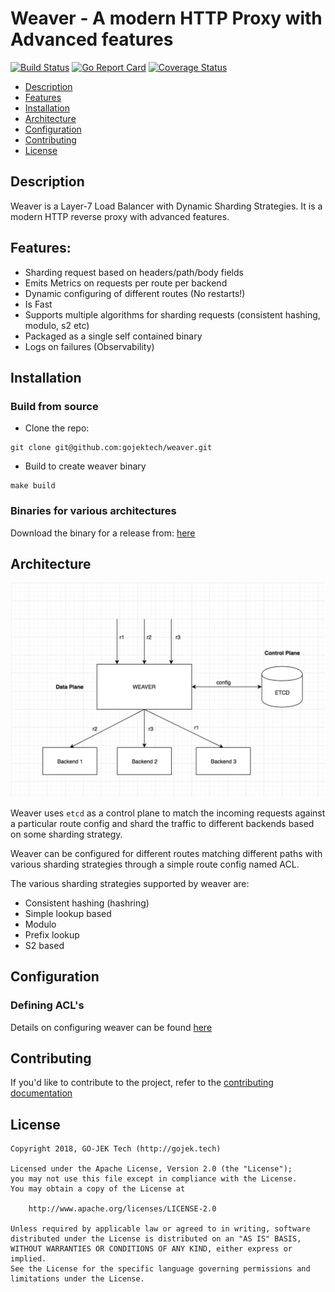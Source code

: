 # Weaver - A modern HTTP Proxy with Advanced features

<a href="https://travis-ci.org/gojektech/weaver"><img src="https://travis-ci.org/gojektech/weaver.svg?branch=master" alt="Build Status"></img></a> [![Go Report Card](https://goreportcard.com/badge/github.com/gojekfarm/weaver)](https://goreportcard.com/report/github.com/gojekfarm/weaver)
[![Coverage Status](https://coveralls.io/repos/github/gojektech/weaver/badge.svg?branch=master)](https://coveralls.io/github/gojektech/weaver?branch=master)

* [Description](#description)
* [Features](#features)
* [Installation](#installation)
* [Architecture](#architecture)
* [Configuration](#configuration)
* [Contributing](#contributing)
* [License](#license)

## Description
Weaver is a Layer-7 Load Balancer with Dynamic Sharding Strategies. 
It is a modern HTTP reverse proxy with advanced features.

## Features:

- Sharding request based on headers/path/body fields
- Emits Metrics on requests per route per backend
- Dynamic configuring of different routes (No restarts!)
- Is Fast
- Supports multiple algorithms for sharding requests (consistent hashing, modulo, s2 etc)
- Packaged as a single self contained binary
- Logs on failures (Observability)

## Installation

### Build from source

- Clone the repo:
```
git clone git@github.com:gojektech/weaver.git
```

- Build to create weaver binary
```
make build
```

### Binaries for various architectures

Download the binary for a release from: [here](https://github.com/gojekfarm/weaver/releases)

## Architecture

<p align="center"><img src="docs/weaver_architecture.png" width="860"></p>

Weaver uses `etcd` as a control plane to match the incoming requests against a particular route config and shard the traffic to different backends based on some sharding strategy.

Weaver can be configured for different routes matching different paths with various sharding strategies through a simple route config named ACL.

The various sharding strategies supported by weaver are:

- Consistent hashing (hashring)
- Simple lookup based
- Modulo
- Prefix lookup
- S2 based

## Configuration

### Defining ACL's

Details on configuring weaver can be found [here](docs/weaver_acls.md)

## Contributing
If you'd like to contribute to the project, refer to the [contributing documentation](https://github.com/gojektech/weaver/blob/master/CONTRIBUTING.md)

## License

```
Copyright 2018, GO-JEK Tech (http://gojek.tech)

Licensed under the Apache License, Version 2.0 (the "License");
you may not use this file except in compliance with the License.
You may obtain a copy of the License at

    http://www.apache.org/licenses/LICENSE-2.0

Unless required by applicable law or agreed to in writing, software
distributed under the License is distributed on an "AS IS" BASIS,
WITHOUT WARRANTIES OR CONDITIONS OF ANY KIND, either express or implied.
See the License for the specific language governing permissions and
limitations under the License.
```
